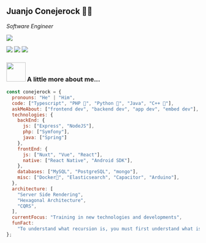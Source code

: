 <h2>Juanjo Conejerock 🐰🤘</h2>
<p><em>Software Engineer</em></p>

![](https://img.shields.io/github/followers/conejerock?label=Follow&style=social)

[![](https://img.shields.io/badge/juanjoconejero-blue?style=flat-square&logo=Linkedin&logoColor=white&link=https://www.linkedin.com/in/anmol-p-singh/)](https://www.linkedin.com/in/juanjoconejero/)
[![](https://img.shields.io/badge/juanjoconejero.com-46a2f1.svg?&style=flat-square&logo=Google-Chrome&logoColor=white&link=https://anmolsingh.me/)](http://juanjoconejero.com/)
![](https://visitor-badge.glitch.me/badge?page_id=conejerock.conejerock)


### <img src="https://media.giphy.com/media/dxODB9UE879RDqAh3o/giphy.gif" width="50" style="margin-bottom: -27px;" /> A little more about me...

```javascript
const conejerock = {
  pronouns: "He" | "Him",
  code: ["Typescript", "PHP 🐘", "Python 🐍", "Java", "C++ 🥷"],
  askMeAbout: ["frontend dev", "backend dev", "app dev", "embed dev"],
  technologies: {
    backEnd: {
      js: ["Express", "NodeJS"],
      php: ["Symfony"],
      java: ["Spring"]
    },
    frontEnd: {
      js: ["Nuxt", "Vue", "React"],
      native: ["React Native", "Android SDK"],
    },
    databases: ["MySQL", "PostgreSQL", "mongo"],
    misc: ["Docker🐳", "Elasticsearch", "Capacitor", "Arduino"],
  },
  architecture: [
    "Server Side Rendering",
    "Hexagonal Architecture",
    "CQRS",
  ],
  currentFocus: "Training in new technologies and developments",
  funFact:
    "To understand what recursion is, you must first understand what is recursion.",
};
```
